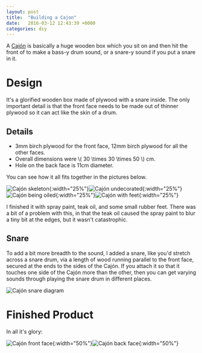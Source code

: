 ```yaml
---
layout: post
title:  "Building a Cajon"
date:   2016-03-12 12:43:39 +0000
categories: diy
---
```


A [Cajón](https://en.wikipedia.org/wiki/Caj%C3%B3n) is basically a huge wooden box which you sit on and then hit the front of to make a bass-y drum sound, or a snare-y sound if you put a snare in it.

# Design #

It's a glorified wooden box made of plywood with a snare inside.  The only important detail is that the front face needs to be made out of thinner plywood so it can act like the skin of a drum.

## Details ##

* 3mm birch plywood for the front face, 12mm birch plywood for all the other faces.
* Overall dimensions were \\( 30 \times 30 \times 50 \\) cm.
* Hole on the back face is 11cm diameter.

You can see how it all fits together in the pictures below.

![Cajón skeleton](/images/cajon-skeleton.jpg){:width="25%"}![Cajón undecorated](/images/cajon-not-decorated.jpg){:width="25%"}![Cajón being oiled](/images/cajon-oiling.jpg){:width="25%"}![Cajón with feet](/images/cajon-feet.jpg){:width="25%"}

I finished it with spray paint, teak oil, and some small rubber feet.  There was a bit of a problem with this, in that the teak oil caused the spray paint to blur a tiny bit at the edges, but it wasn't catastrophic.

## Snare ##

To add a bit more breadth to the sound, I added a snare, like you'd stretch across a snare drum, via a length of wood running parallel to the front face, secured at the ends to the sides of the Cajón.  If you attach it so that it touches one side of the Cajón more than the other, then you can get varying sounds through playing the snare drum in different places.

![Cajón snare diagram](/images/cajon-snare-diagram.jpg)

# Finished Product #

In all it's glory:

![Cajón front face](/images/cajon-finished-front.jpg){:width="50%"}![Cajón back face](/images/cajon-finished-back.jpg){:width="50%"}